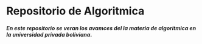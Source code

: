 # Repositorio de Algoritmica

##### En este repositorio se veran los avamces del la materia de algoritmica en la universidad privada boliviana.

